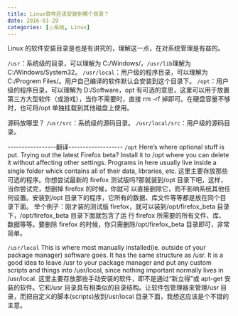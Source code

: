 ```yaml
---
title: Linux软件应该安装到哪个目录？
date: 2016-01-29
categories: [⚝系统, Linux]
---
```


Linux 的软件安装目录是也是有讲究的，理解这一点，在对系统管理是有益的。

<!--more-->

`/usr`：系统级的目录，可以理解为 C:/Windows/，`/usr/lib`理解为 C:/Windows/System32。
`/usr/local`：用户级的程序目录，可以理解为 C:/Progrem Files/。用户自己编译的软件默认会安装到这个目录下。
`/opt`：用户级的程序目录，可以理解为 D:/Software，opt 有可选的意思，这里可以用于放置第三方大型软件（或游戏），当你不需要时，直接 rm -rf 掉即可。在硬盘容量不够时，也可将/opt 单独挂载到其他磁盘上使用。

源码放哪里？
`/usr/src`：系统级的源码目录。
`/usr/local/src`：用户级的源码目录。

-----------------翻译-------------------
`/opt`
Here’s where optional stuff is put. Trying out the latest Firefox beta? Install it to /opt where you can delete it without affecting other settings. Programs in here usually live inside a single folder whick contains all of their data, libraries, etc.
这里主要存放那些可选的程序。你想尝试最新的 firefox 测试版吗?那就装到/opt 目录下吧，这样，当你尝试完，想删掉 firefox 的时候，你就可 以直接删除它，而不影响系统其他任何设置。安装到/opt 目录下的程序，它所有的数据、库文件等等都是放在同个目录下面。
举个例子：刚才装的测试版 firefox，就可以装到/opt/firefox_beta 目录下，/opt/firefox_beta 目录下面就包含了运 行 firefox 所需要的所有文件、库、数据等等。要删除 firefox 的时候，你只需删除/opt/firefox_beta 目录即可，非常简单。

`/usr/local`
This is where most manually installed(ie. outside of your package manager) software goes. It has the same structure as /usr. It is a good idea to leave /usr to your package manager and put any custom scripts and things into /usr/local, since nothing important normally lives in /usr/local.
这里主要存放那些手动安装的软件，即不是通过“新立得”或 apt-get 安装的软件。它和/usr 目录具有相类似的目录结构。让软件包管理器来管理/usr 目录，而把自定义的脚本(scripts)放到/usr/local 目录下面，我想这应该是个不错的主意。
